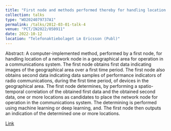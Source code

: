 ```yaml
---
title: "First node and methods performed thereby for handling location of a network node in a geographical area for operation in a communications system"
collection: talks
type: "WO2024079737A1"
permalink: /talks/2012-03-01-talk-4
venue: "PCT/IN2022/050911"
date: 2022-10-12
location: "Telefonaktiebolaget Lm Ericsson (Publ)"
---
```


Abstract: A computer-implemented method, performed by a first node, for handling location of a network node in a geographical area for operation in a communications system. The first node obtains first data indicating images of the geographical area over a first time period. The first node also obtains second data indicating data samples of performance indicators of radio communications, during the first time period, of devices in the geographical area. The first node determines, by performing a spatio-temporal correlation of the obtained first data and the obtained second data, one or more locations as candidates to place the network node for operation in the communications system. The determining is performed using machine learning or deep learning, and. The first node then outputs an indication of the determined one or more locations.

[Link](https://patents.google.com/patent/WO2024079737A1)

